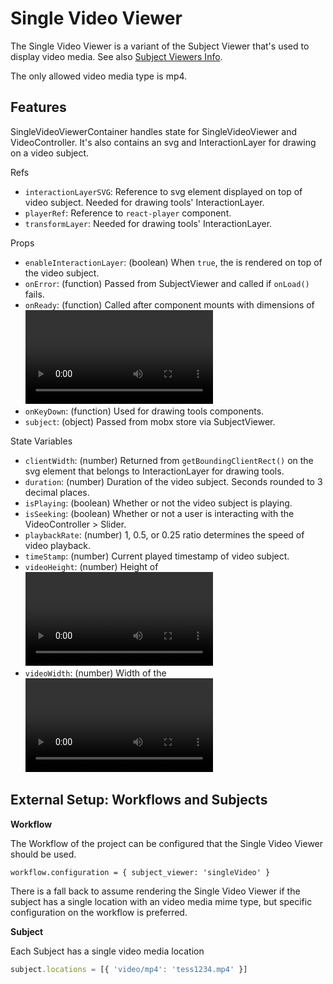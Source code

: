 # Single Video Viewer

The Single Video Viewer is a variant of the Subject Viewer that's used to
display video media. See also [Subject Viewers Info](https://github.com/zooniverse/front-end-monorepo/blob/master/packages/lib-classifier/src/components/Classifier/components/SubjectViewer/README.md).

The only allowed video media type is mp4.

## Features

SingleVideoViewerContainer handles state for SingleVideoViewer and VideoController. It's also contains an svg and InteractionLayer for drawing on a video subject.

Refs
- `interactionLayerSVG`: Reference to svg element displayed on top of video subject. Needed for drawing tools' InteractionLayer.
- `playerRef`: Reference to `react-player` component.
- `transformLayer`: Needed for drawing tools' InteractionLayer.

Props
- `enableInteractionLayer`: (boolean) When `true`, the <InteractionLayer> is rendered on top of the video subject.
- `onError`: (function) Passed from SubjectViewer and called if `onLoad()` fails.
- `onReady`: (function) Called after component mounts with dimensions of <video> and svg interaction layer. Function is passed from SubjectViewer and  dimensions are added to classification metatdata.
- `onKeyDown`: (function) Used for drawing tools components.
- `subject`: (object) Passed from mobx store via SubjectViewer.

State Variables
- `clientWidth`: (number) Returned from `getBoundingClientRect()` on the svg element that belongs to InteractionLayer for drawing tools.
- `duration`: (number) Duration of the video subject. Seconds rounded to 3 decimal places.
- `isPlaying`: (boolean) Whether or not the video subject is playing.
- `isSeeking`: (boolean) Whether or not a user is interacting with the VideoController > Slider.
- `playbackRate`: (number) 1, 0.5, or 0.25 ratio determines the speed of video playback.
- `timeStamp`: (number) Current played timestamp of video subject.
- `videoHeight`: (number) Height of <video> displaying the subject.
- `videoWidth`: (number) Width of the <video> displaying the subject.

## External Setup: Workflows and Subjects

**Workflow**

The Workflow of the project can be configured that the Single Video Viewer should be used.

`workflow.configuration = { subject_viewer: 'singleVideo' }`

There is a fall back to assume rendering the Single Video Viewer if the subject has a single location with an video media mime type, but specific configuration on the workflow is preferred.

**Subject**

Each Subject has a single video media location

```js
subject.locations = [{ 'video/mp4': 'tess1234.mp4' }]
```
